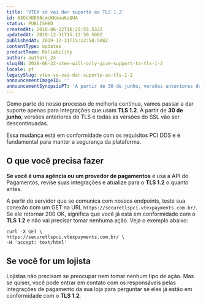 ```yaml
---
title: 'VTEX só vai dar suporte ao TLS 1.2'
id: 63OshDDS6cmcKKmau6aQUA
status: PUBLISHED
createdAt: 2018-06-22T16:25:55.532Z
updatedAt: 2019-12-31T15:12:50.508Z
publishedAt: 2019-12-31T15:12:50.508Z
contentType: updates
productTeam: Reliability
author: authors_24
slugEN: 2018-06-22-vtex-will-only-give-support-to-tls-1-2
locale: pt
legacySlug: vtex-so-vai-dar-suporte-ao-tls-1-2
announcementImageID: ''
announcementSynopsisPT: 'A partir de 30 de junho, versões anteriores do TLS e todas as versões do SSL vão ser descontinuadas.'
---
```


Como parte do nosso processo de melhoria contínua, vamos passar a dar suporte apenas para integrações que usam __TLS 1.2__. A partir de __30 de junho__, versões anteriores do TLS e todas as versões do SSL vão ser descontinuadas. 

Essa mudança está em conformidade com os requisitos PCI DDS e é fundamental para manter a segurança da plataforma. 


## O que você precisa fazer
__Se você é uma agência ou um provedor de pagamentos__ e usa a API do Pagamentos, revise suas integrações e atualize para o __TLS 1.2__ o quanto antes.

A partir do servidor que se comunica com nossos endpoints, teste sua conexão com um GET na URL `https://securetlspci.vtexpayments.com.br/`. Se ele retornar 200 OK, significa que você já está em conformidade com o __TLS 1.2__ e não vai precisar tomar nenhuma ação. Veja o exemplo abaixo:

    curl -X GET \
    https://securetlspci.vtexpayments.com.br/ \
    -H 'accept: text/html'
    

## Se você for um lojista
Lojistas não precisam se preocupar nem tomar nenhum tipo de ação. Mas se quiser, você pode entrar em contato com os responsáveis pelas integrações de pagamento da sua loja para perguntar se eles já estão em conformidade com o __TLS 1.2__.
